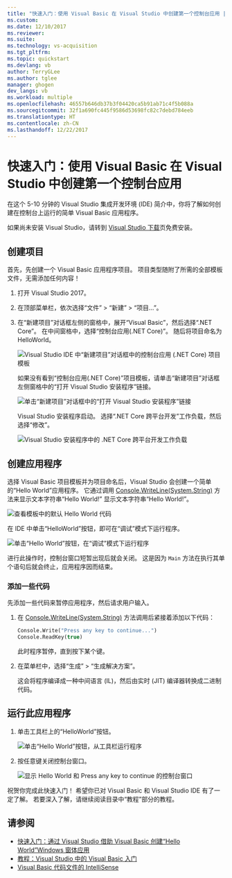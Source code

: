 ```yaml
---
title: "快速入门：使用 Visual Basic 在 Visual Studio 中创建第一个控制台应用 | Microsoft Docs"
ms.custom: 
ms.date: 12/10/2017
ms.reviewer: 
ms.suite: 
ms.technology: vs-acquisition
ms.tgt_pltfrm: 
ms.topic: quickstart
ms.devlang: vb
author: TerryGLee
ms.author: tglee
manager: ghogen
dev_langs: vb
ms.workload: multiple
ms.openlocfilehash: 46557b646db37b3f04420ca5b91ab71c4f5b088a
ms.sourcegitcommit: 32f1a690fc445f9586d53698fc82c7debd784eeb
ms.translationtype: HT
ms.contentlocale: zh-CN
ms.lasthandoff: 12/22/2017
---
```

# <a name="quickstart-create-your-first-console-app-in-visual-studio-with-visual-basic"></a>快速入门：使用 Visual Basic 在 Visual Studio 中创建第一个控制台应用
在这个 5-10 分钟的 Visual Studio 集成开发环境 (IDE) 简介中，你将了解如何创建在控制台上运行的简单 Visual Basic 应用程序。

如果尚未安装 Visual Studio，请转到 [Visual Studio 下载](https://aka.ms/vsdownload?utm_source=mscom&utm_campaign=msdocs)页免费安装。

## <a name="create-a-project"></a>创建项目
首先，先创建一个 Visual Basic 应用程序项目。 项目类型随附了所需的全部模板文件，无需添加任何内容！

1. 打开 Visual Studio 2017。

2. 在顶部菜单栏，依次选择“文件” > “新建” > “项目...”。

3. 在“新建项目”对话框左侧的窗格中，展开“Visual Basic”，然后选择“.NET Core”。 在中间窗格中，选择“控制台应用(.NET Core)”。 随后将项目命名为 HelloWorld。

   ![Visual Studio IDE 中“新建项目”对话框中的控制台应用 (.NET Core) 项目模板](../ide/media/new-project-vb-dotnetcore-helloworld-console-app.png)

     如果没有看到“控制台应用(.NET Core)”项目模板，请单击“新建项目”对话框左侧窗格中的“打开 Visual Studio 安装程序”链接。

   ![单击“新建项目”对话框中的“打开 Visual Studio 安装程序”链接](../ide/media/vb-open-visual-studio-installer-hello-world.png)

     Visual Studio 安装程序启动。 选择“.NET Core 跨平台开发”工作负载，然后选择“修改”。

     ![Visual Studio 安装程序中的 .NET Core 跨平台开发工作负载](../ide/media/dot-net-core-xplat-dev-workload.png)

## <a name="create-the-application"></a>创建应用程序
选择 Visual Basic 项目模板并为项目命名后，Visual Studio 会创建一个简单的“Hello World”应用程序。 它通过调用 [Console.WriteLine(System.String)](https://docs.microsoft.com/en-us/dotnet/api/system.console.writeline?view=netframework-4.7.1#System_Console_WriteLine_System_String) 方法来显示文本字符串“Hello World!” 显示文本字符串“Hello World!”。

![查看模板中的默认 Hello World 代码](../ide/media/vb-console-helloworld-template.png)

在 IDE 中单击“HelloWorld”按钮，即可在“调试”模式下运行程序。

  ![单击“Hello World”按钮，在“调试”模式下运行程序](../ide/media/vb-console-hello-world-button.png)

进行此操作时，控制台窗口短暂出现后就会关闭。 这是因为 `Main` 方法在执行其单个语句后就会终止，应用程序因而结束。

### <a name="add-some-code"></a>添加一些代码
先添加一些代码来暂停应用程序，然后请求用户输入。

1. 在 [Console.WriteLine(System.String)](https://docs.microsoft.com/en-us/dotnet/api/system.console.writeline?view=netframework-4.7.1#System_Console_WriteLine_System_String) 方法调用后紧接着添加以下代码：

   ```vb
   Console.Write("Press any key to continue...")
   Console.ReadKey(true)
   ```
   此时程序暂停，直到按下某个键。

2. 在菜单栏中，选择“生成” > “生成解决方案”。

   这会将程序编译成一种中间语言 (IL)，然后由实时 (JIT) 编译器转换成二进制代码。

## <a name="run-the-application"></a>运行此应用程序
1. 单击工具栏上的“HelloWorld”按钮。

   ![单击“Hello World”按钮，从工具栏运行程序](../ide/media/vb-console-hello-world-button.png)

2. 按任意键关闭控制台窗口。

   ![显示 Hello World 和 Press any key to continue 的控制台窗口](../ide/media/vb-console-hello-world-press-any-key.png)

祝贺你完成此快速入门！ 希望你已对 Visual Basic 和 Visual Studio IDE 有了一定了解。 若要深入了解，请继续阅读目录中“教程”部分的教程。

## <a name="see-also"></a>请参阅
* [快速入门：通过 Visual Studio 借助 Visual Basic 创建“Hello World”Windows 窗体应用](quickstart-visual-basic-winforms.md)
* [教程：Visual Studio 中的 Visual Basic 入门](tutorial-visual-basic-console.md)
* [Visual Basic 代码文件的 IntelliSense](visual-basic-specific-intellisense.md)
